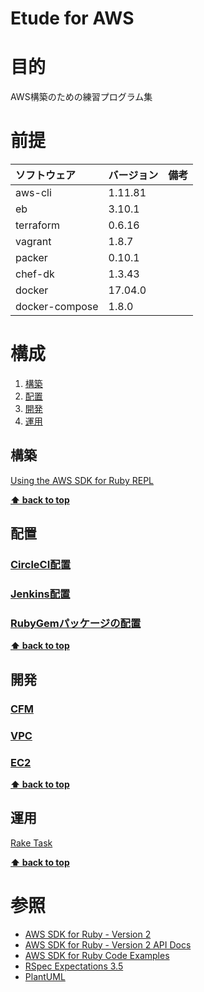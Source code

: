 Etude for AWS
===================

# 目的 #
AWS構築のための練習プログラム集

# 前提 #
| ソフトウェア   | バージョン   | 備考        |
|:---------------|:----------|:------------|
| aws-cli        | 1.11.81   |             |
| eb             | 3.10.1    |             |
| terraform      | 0.6.16    |             |
| vagrant        |1.8.7      |             |
| packer         |0.10.1     |             |
| chef-dk        |1.3.43     |             |
| docker         |17.04.0    |             |
| docker-compose |1.8.0      |             |

# 構成 #
1. [構築](#構築)
1. [配置](#配置)
1. [開発](#開発)
1. [運用](#運用)

## 構築
[Using the AWS SDK for Ruby REPL](./ops/build_aws_sdk_repl.md)

**[⬆ back to top](#構成)**

## 配置
### [CircleCI配置](./ops/ship_circleci.md)
### [Jenkins配置](./ops/ship_jenkins.md)
### [RubyGemパッケージの配置](./ops/ship_ruby_gem.md)

**[⬆ back to top](#構成)**

## 開発
### [CFM](./dev/cfm/cfm.md)
### [VPC](./dev/vpc/vpc.md)
### [EC2](./dev/ec2/ec2.md)

**[⬆ back to top](#構成)**

## 運用
[Rake Task](./ops/run_rake_task.md)

**[⬆ back to top](#運用)**

# 参照 #
+ [AWS SDK for Ruby - Version 2](https://github.com/aws/aws-sdk-ruby)
+ [AWS SDK for Ruby - Version 2 API Docs](http://docs.aws.amazon.com/sdkforruby/api/index.html)
+ [AWS SDK for Ruby Code Examples](http://docs.aws.amazon.com/ja_jp/sdk-for-ruby/v2/developer-guide/examples.html)
+ [RSpec Expectations 3.5](http://www.relishapp.com/rspec/rspec-expectations/v/3-5/docs)
+ [PlantUML](http://plantuml.com/)
